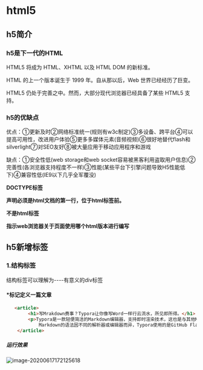 # html5

## h5简介

### h5是下一代的HTML

HTML5 将成为 HTML、XHTML 以及 HTML DOM 的新标准。

HTML 的上一个版本诞生于 1999 年。自从那以后，Web 世界已经经历了巨变。

HTML5 仍处于完善之中。然而，大部分现代浏览器已经具备了某些 HTML5 支持。

### h5的优缺点

优点：①更新及时②网络标准统一(规则有w3c制定)③多设备、跨平台④可以提高可用性，改进用户体验⑤更多多媒体元素(音频视频)⑥很好地替代flash和silverlight⑦对SEO友好⑧被大量应用于移动应用程序和游戏

缺点：①安全性低(web storage和web socket容易被黑客利用盗取用户信息)②完善性(各浏览器支持程度不一样)③性能(某些平台下引擎问题导致H5性能低下)④兼容性低(IE9以下几乎全军覆没)

**DOCTYPE标签**

**声明必须是html文档的第一行，位于html标签前。**

**不是html标签**

**指示web浏览器关于页面使用哪个html版本进行编写**

## h5新增标签

### 1.结构标签

结构标签可以理解为----有意义的div标签

####  *标记定义一篇文章

```html
   <article>
        <h1>写Mrakdown费事？Typora让你像写Word一样行云流水，所见即所得。</h1>
        <p>Typora是一款轻便简洁的Markdown编辑器，支持即时渲染技术，这也是与其他Markdown编辑器最显著的区别。即时渲染使得你写Markdown就想是写Word文档            一样流畅自如，不像其他编辑器的有编辑栏和显示栏。Typora删除了预览窗口，以及所有其他不必要的干扰。取而代之的是实时预览。
            Markdown的语法因不同的解析器或编辑器而异，Typora使用的是GitHub Flavored Markdown。</p>
    </article>
```

##### 运行效果

![image-20200617172125618](C:\Users\15500\AppData\Roaming\Typora\typora-user-images\image-20200617172125618.png)

